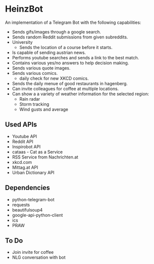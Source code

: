 # HeinzBot

An implementation of a Telegram Bot with the following capabilities:

* Sends gifs/images through a google search.
* Sends random Reddit submissions from given subreddits.
* University
  * Sends the location of a course before it starts.
* Is capable of sending austrian news.
* Performs youtube searches and sends a link to the best match.
* Contains various yes/no answers to help decision making.
* Sends various quote images.
* Sends various comics.
  * daily check for new XKCD comics.
* Sends the daily menue of good restaurants in hagenberg.
* Can invite colleagues for coffee at multiple locations.
* Can show a a variety of weather information for the selected region:
  * Rain radar
  * Storm tracking
  * Wind gusts and average


## Used APIs

* Youtube API 
* Reddit API
* Inspirobot API
* cataas - Cat as a Service
* RSS Service from Nachrichten.at
* xkcd.com
* Mittag.at API
* Urban Dictionary API


## Dependencies

* python-telegram-bot
* requests
* beautifulsoup4
* google-api-python-client
* ics
* PRAW


## To Do

* Join invite for coffee
* NLG conversation with bot
